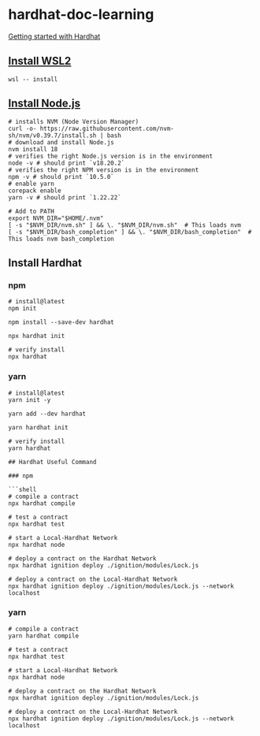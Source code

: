 # hardhat-doc-learning

[Getting started with Hardhat](https://hardhat.org/hardhat-runner/docs/getting-started#overview)

## [Install WSL2](https://learn.microsoft.com/en-us/windows/wsl/install)

```shell
wsl -- install
```

## [Install Node.js](https://nodejs.org/en/download/package-manager)

```shell
# installs NVM (Node Version Manager)
curl -o- https://raw.githubusercontent.com/nvm-sh/nvm/v0.39.7/install.sh | bash
# download and install Node.js
nvm install 18
# verifies the right Node.js version is in the environment
node -v # should print `v18.20.2`
# verifies the right NPM version is in the environment
npm -v # should print `10.5.0`
# enable yarn
corepack enable
yarn -v # should print `1.22.22`

# Add to PATH
export NVM_DIR="$HOME/.nvm"
[ -s "$NVM_DIR/nvm.sh" ] && \. "$NVM_DIR/nvm.sh"  # This loads nvm
[ -s "$NVM_DIR/bash_completion" ] && \. "$NVM_DIR/bash_completion"  # This loads nvm bash_completion
```

## Install Hardhat

### npm

```shell
# install@latest
npm init

npm install --save-dev hardhat

npx hardhat init

# verify install
npx hardhat
```

### yarn

````shell
# install@latest
yarn init -y

yarn add --dev hardhat

yarn hardhat init

# verify install
yarn hardhat

## Hardhat Useful Command

### npm

```shell
# compile a contract
npx hardhat compile

# test a contract
npx hardhat test

# start a Local-Hardhat Network
npx hardhat node

# deploy a contract on the Hardhat Network
npx hardhat ignition deploy ./ignition/modules/Lock.js

# deploy a contract on the Local-Hardhat Network
npx hardhat ignition deploy ./ignition/modules/Lock.js --network localhost
````

### yarn

```shell
# compile a contract
yarn hardhat compile

# test a contract
npx hardhat test

# start a Local-Hardhat Network
npx hardhat node

# deploy a contract on the Hardhat Network
npx hardhat ignition deploy ./ignition/modules/Lock.js

# deploy a contract on the Local-Hardhat Network
npx hardhat ignition deploy ./ignition/modules/Lock.js --network localhost
```
